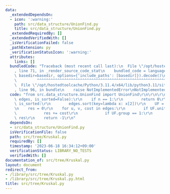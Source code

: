 ```yaml
---
data:
  _extendedDependsOn:
  - icon: ':warning:'
    path: src/data_structure/UnionFind.py
    title: src/data_structure/UnionFind.py
  _extendedRequiredBy: []
  _extendedVerifiedWith: []
  _isVerificationFailed: false
  _pathExtension: py
  _verificationStatusIcon: ':warning:'
  attributes:
    links: []
  bundledCode: "Traceback (most recent call last):\n  File \"/opt/hostedtoolcache/Python/3.11.4/x64/lib/python3.11/site-packages/onlinejudge_verify/documentation/build.py\"\
    , line 71, in _render_source_code_stat\n    bundled_code = language.bundle(stat.path,\
    \ basedir=basedir, options={'include_paths': [basedir]}).decode()\n          \
    \         ^^^^^^^^^^^^^^^^^^^^^^^^^^^^^^^^^^^^^^^^^^^^^^^^^^^^^^^^^^^^^^^^^^^^^^^^^^^^^^^^^\n\
    \  File \"/opt/hostedtoolcache/Python/3.11.4/x64/lib/python3.11/site-packages/onlinejudge_verify/languages/python.py\"\
    , line 96, in bundle\n    raise NotImplementedError\nNotImplementedError\n"
  code: "from src.data_structure.UnionFind import UnionFind\r\n\r\n\r\ndef Kruskal(n,\
    \ edges, is_sorted=False):\r\n    if n == 1:\r\n        return 0\r\n    if not\
    \ is_sorted:\r\n        edges.sort(key=lambda x: x[2])\r\n    UF = UnionFind(n)\r\
    \n    res = 0\r\n    for u, v, cost in edges:\r\n        if UF.unite(u, v):\r\n\
    \            res += cost\r\n            if UF.group == 1:\r\n                return\
    \ res\r\n    return -1\r\n"
  dependsOn:
  - src/data_structure/UnionFind.py
  isVerificationFile: false
  path: src/tree/Kruskal.py
  requiredBy: []
  timestamp: '2023-06-18 16:34:12+09:00'
  verificationStatus: LIBRARY_NO_TESTS
  verifiedWith: []
documentation_of: src/tree/Kruskal.py
layout: document
redirect_from:
- /library/src/tree/Kruskal.py
- /library/src/tree/Kruskal.py.html
title: src/tree/Kruskal.py
---
```


